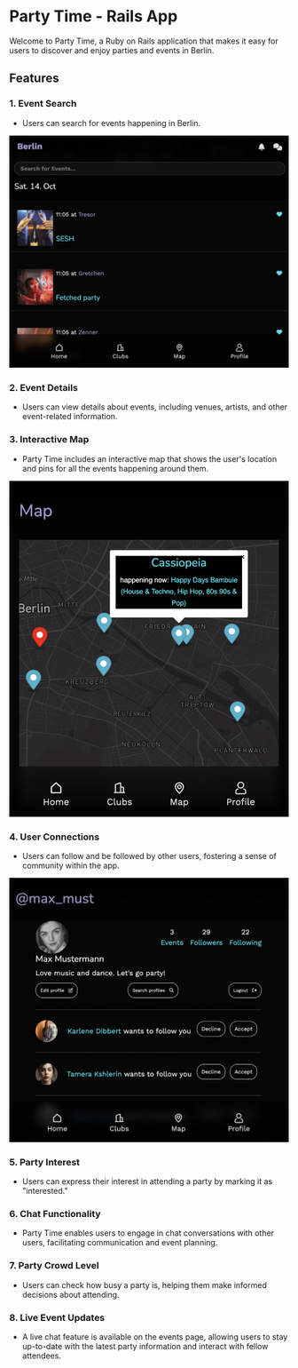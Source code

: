 # Party Time - Rails App

Welcome to Party Time, a Ruby on Rails application that makes it easy for users to discover and enjoy parties and events in Berlin.

## Features

### 1. Event Search
- Users can search for events happening in Berlin.

![Screenshot](app/assets/images/screenshot1.png)

### 2. Event Details
- Users can view details about events, including venues, artists, and other event-related information.

### 3. Interactive Map
- Party Time includes an interactive map that shows the user's location and pins for all the events happening around them.

![Screenshot](app/assets/images/screenshot2.png)

### 4. User Connections
- Users can follow and be followed by other users, fostering a sense of community within the app.

![Screenshot](app/assets/images/screenshot3.png)

### 5. Party Interest
- Users can express their interest in attending a party by marking it as "interested."

### 6. Chat Functionality
- Party Time enables users to engage in chat conversations with other users, facilitating communication and event planning.

### 7. Party Crowd Level
- Users can check how busy a party is, helping them make informed decisions about attending.

### 8. Live Event Updates
- A live chat feature is available on the events page, allowing users to stay up-to-date with the latest party information and interact with fellow attendees.

